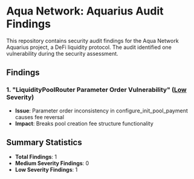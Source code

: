 # Aqua Network: Aquarius Audit Findings

This repository contains security audit findings for the Aqua Network Aquarius project, a DeFi liquidity protocol. The audit identified one vulnerability during the security assessment.

## Findings

### 1. "LiquidityPoolRouter Parameter Order Vulnerability" ([Low](https://cantina.xyz/competitions/990ce947-05da-443e-b397-be38a65f0bff) Severity)
- **Issue**: Parameter order inconsistency in configure_init_pool_payment causes fee reversal
- **Impact**: Breaks pool creation fee structure functionality

## Summary Statistics
- **Total Findings**: 1
- **Medium Severity Findings**: 0
- **Low Severity Findings**: 1